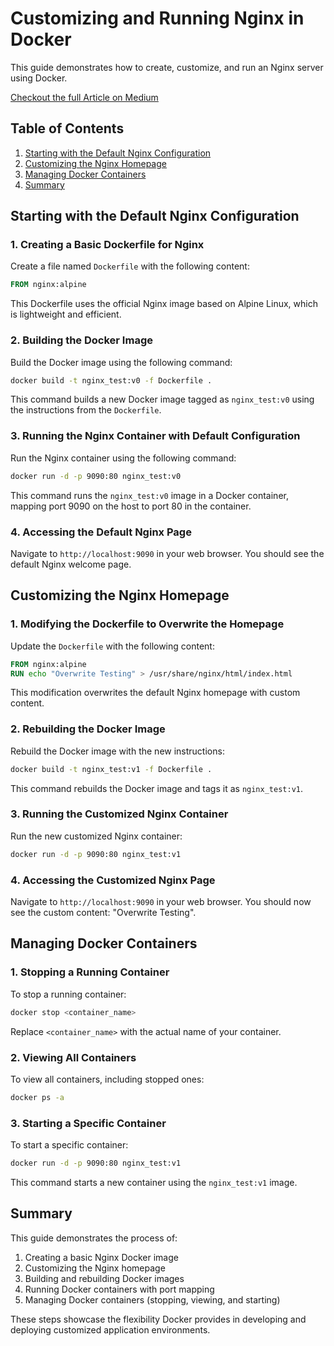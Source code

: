 # Customizing and Running Nginx in Docker

This guide demonstrates how to create, customize, and run an Nginx server using Docker. 

[Checkout the full Article on Medium](https://medium.com/@sharmarvellous/customizing-and-running-nginx-in-docker-a-step-by-step-guide-4a09332d39fb)


## Table of Contents
1. [Starting with the Default Nginx Configuration](#starting-with-the-default-nginx-configuration)
2. [Customizing the Nginx Homepage](#customizing-the-nginx-homepage)
3. [Managing Docker Containers](#managing-docker-containers)
4. [Summary](#summary)

## Starting with the Default Nginx Configuration

### 1. Creating a Basic Dockerfile for Nginx

Create a file named `Dockerfile` with the following content:

```dockerfile
FROM nginx:alpine
```

This Dockerfile uses the official Nginx image based on Alpine Linux, which is lightweight and efficient.

### 2. Building the Docker Image

Build the Docker image using the following command:

```bash
docker build -t nginx_test:v0 -f Dockerfile .
```

This command builds a new Docker image tagged as `nginx_test:v0` using the instructions from the `Dockerfile`.

### 3. Running the Nginx Container with Default Configuration

Run the Nginx container using the following command:

```bash
docker run -d -p 9090:80 nginx_test:v0
```

This command runs the `nginx_test:v0` image in a Docker container, mapping port 9090 on the host to port 80 in the container.

### 4. Accessing the Default Nginx Page

Navigate to `http://localhost:9090` in your web browser. You should see the default Nginx welcome page.

## Customizing the Nginx Homepage

### 1. Modifying the Dockerfile to Overwrite the Homepage

Update the `Dockerfile` with the following content:

```dockerfile
FROM nginx:alpine
RUN echo "Overwrite Testing" > /usr/share/nginx/html/index.html
```

This modification overwrites the default Nginx homepage with custom content.

### 2. Rebuilding the Docker Image

Rebuild the Docker image with the new instructions:

```bash
docker build -t nginx_test:v1 -f Dockerfile .
```

This command rebuilds the Docker image and tags it as `nginx_test:v1`.

### 3. Running the Customized Nginx Container

Run the new customized Nginx container:

```bash
docker run -d -p 9090:80 nginx_test:v1
```

### 4. Accessing the Customized Nginx Page

Navigate to `http://localhost:9090` in your web browser. You should now see the custom content: "Overwrite Testing".

## Managing Docker Containers

### 1. Stopping a Running Container

To stop a running container:

```bash
docker stop <container_name>
```

Replace `<container_name>` with the actual name of your container.

### 2. Viewing All Containers

To view all containers, including stopped ones:

```bash
docker ps -a
```

### 3. Starting a Specific Container

To start a specific container:

```bash
docker run -d -p 9090:80 nginx_test:v1
```

This command starts a new container using the `nginx_test:v1` image.

## Summary

This guide demonstrates the process of:
1. Creating a basic Nginx Docker image
2. Customizing the Nginx homepage
3. Building and rebuilding Docker images
4. Running Docker containers with port mapping
5. Managing Docker containers (stopping, viewing, and starting)

These steps showcase the flexibility Docker provides in developing and deploying customized application environments.

